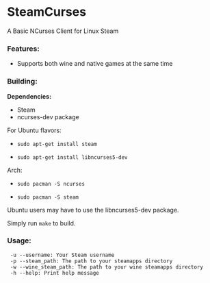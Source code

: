 # SteamCurses
A Basic NCurses Client for Linux Steam

### Features:
- Supports both wine and native games at the same time

### Building:
**Dependencies:**
* Steam
* ncurses-dev package


For Ubuntu flavors:
  * ```sudo apt-get install steam```

  * ```sudo apt-get install libncurses5-dev```

Arch:
  * ```sudo pacman -S ncurses```

  * ```sudo pacman -S steam```

Ubuntu users may have to use the libncurses5-dev package.

Simply run ```make``` to build.

### Usage:
```
 -u --username: Your Steam username
 -p --steam_path: The path to your steamapps directory
 -w --wine_steam_path: The path to your wine steamapps directory
 -h --help: Print help message
```
